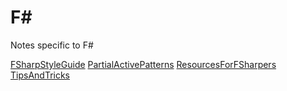 # F#
Notes specific to F#

[FSharpStyleGuide](FSharpStyleGuide.md)
[PartialActivePatterns](PartialActivePatterns.md)
[ResourcesForFSharpers](ResourcesForFSharpers.md)
[TipsAndTricks](TipsAndTricks.md)
